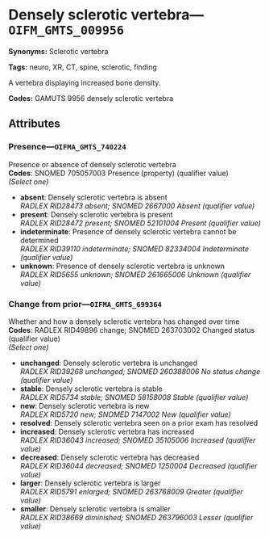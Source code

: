 # Densely sclerotic vertebra—`OIFM_GMTS_009956`

**Synonyms:** Sclerotic vertebra

**Tags:** neuro, XR, CT, spine, sclerotic, finding

A vertebra displaying increased bone density.

**Codes:** GAMUTS 9956 densely sclerotic vertebra

## Attributes

### Presence—`OIFMA_GMTS_740224`

Presence or absence of densely sclerotic vertebra  
**Codes**: SNOMED 705057003 Presence (property) (qualifier value)  
*(Select one)*

- **absent**: Densely sclerotic vertebra is absent  
_RADLEX RID28473 absent; SNOMED 2667000 Absent (qualifier value)_
- **present**: Densely sclerotic vertebra is present  
_RADLEX RID28472 present; SNOMED 52101004 Present (qualifier value)_
- **indeterminate**: Presence of densely sclerotic vertebra cannot be determined  
_RADLEX RID39110 indeterminate; SNOMED 82334004 Indeterminate (qualifier value)_
- **unknown**: Presence of densely sclerotic vertebra is unknown  
_RADLEX RID5655 unknown; SNOMED 261665006 Unknown (qualifier value)_

### Change from prior—`OIFMA_GMTS_699364`

Whether and how a densely sclerotic vertebra has changed over time  
**Codes**: RADLEX RID49896 change; SNOMED 263703002 Changed status (qualifier value)  
*(Select one)*

- **unchanged**: Densely sclerotic vertebra is unchanged  
_RADLEX RID39268 unchanged; SNOMED 260388006 No status change (qualifier value)_
- **stable**: Densely sclerotic vertebra is stable  
_RADLEX RID5734 stable; SNOMED 58158008 Stable (qualifier value)_
- **new**: Densely sclerotic vertebra is new  
_RADLEX RID5720 new; SNOMED 7147002 New (qualifier value)_
- **resolved**: Densely sclerotic vertebra seen on a prior exam has resolved  
- **increased**: Densely sclerotic vertebra has increased  
_RADLEX RID36043 increased; SNOMED 35105006 Increased (qualifier value)_
- **decreased**: Densely sclerotic vertebra has decreased  
_RADLEX RID36044 decreased; SNOMED 1250004 Decreased (qualifier value)_
- **larger**: Densely sclerotic vertebra is larger  
_RADLEX RID5791 enlarged; SNOMED 263768009 Greater (qualifier value)_
- **smaller**: Densely sclerotic vertebra is smaller  
_RADLEX RID38669 diminished; SNOMED 263796003 Lesser (qualifier value)_